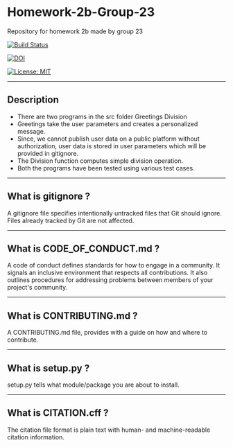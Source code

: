 # Homework-2b-Group-23
Repository for homework 2b made by group 23

[![Build Status](https://app.travis-ci.com/ineelshah/Homework-2b-Group-23.svg?branch=main)](https://app.travis-ci.com/ineelshah/Homework-2b-Group-23) 

[![DOI](https://zenodo.org/badge/401093054.svg)](https://zenodo.org/badge/latestdoi/401093054)

[![License: MIT](https://img.shields.io/badge/License-MIT-yellow.svg)](https://opensource.org/licenses/MIT)

---------------------------------------------------------------

## Description

- There are two programs in the src folder
Greetings
Division
- Greetings take the user parameters and creates a personalized message.
- Since, we cannot publish user data on a public platform without authorization, user data is stored in user parameters which will be provided in gitignore.
- The Division function computes simple division operation.
- Both the programs have been tested using various test cases.

----------------------------------------------------------------

## What is gitignore ?
A gitignore file specifies intentionally untracked files that Git should ignore. Files already tracked by Git are not affected.

--------------------------------------------------------------------------------------------------------------------------------

## What is CODE_OF_CONDUCT.md ?
A code of conduct defines standards for how to engage in a community. It signals an inclusive environment that respects all contributions. It also outlines procedures for addressing problems between members of your project's community.

-------------------------------------------------------------------

## What is CONTRIBUTING.md ?
A CONTRIBUTING.md file, provides with a guide on how and where to contribute.

-----------------------------------------------------------------------------

## What is setup.py ?
setup.py tells what module/package you are about to install. 

----------------------------------------------------------------------------

## What is CITATION.cff ?
The citation file format is plain text with human- and machine-readable citation information.
